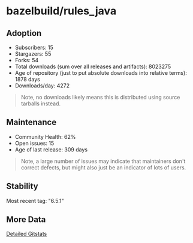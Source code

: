 # bazelbuild/rules_java

## Adoption

- Subscribers: 15
- Stargazers: 55
- Forks: 54
- Total downloads (sum over all releases and artifacts): 8023275
- Age of repository (just to put absolute downloads into relative terms): 1878 days
- Downloads/day: 4272

> Note, no downloads likely means this is distributed using source tarballs instead.

## Maintenance

- Community Health: 62%
- Open issues: 15
- Age of last release: 309 days

> Note, a large number of issues may indicate that maintainers don't correct defects, but might also
> just be an indicator of lots of users.

## Stability

Most recent tag: "6.5.1"

## More Data

[Detailed Gitstats](/bazel-catalog/gitstats/bazelbuild/rules_java)

